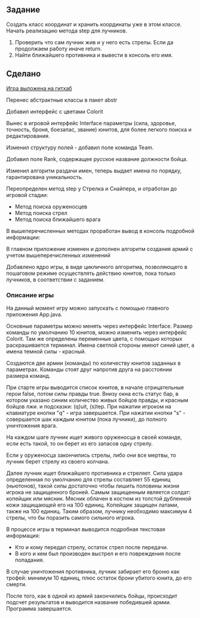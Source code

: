## Задание ##
Создать класс координат и хранить координаты уже в этом классе. Начать реализацию метода step для лучников.
1. Проверить что сам лучник жив и у него есть стрелы. Если да продолжаем работу иначе return.
2. Найти ближайшего противника и вывести в консоль его имя.

## Сделано ##
[Игра выложена на гитхаб](https://github.com/allseenn/oop/tree/main/game/empire/src/main/java/ms/aoe)

Перенес абстрактные классы в пакет abstr

Добавил интерфейс с цветами Colorit

Вынес в игровой интерфейс Interface параметры (сила, здоровье, точность, броня, боезапас, звание) юнитов, для более легкого поиска и редактирования.

Изменил структуру полей - добавил поле команда Team.

Добавил поле Rank, содержащее русское название должности бойца.

Изменил алгоритм раздачи имен, теперь выдает имена по порядку, гарантирована уникальность.

Переопределен метод step у Стрелка и Снайпера, и отработан до игровой стадии:
- Метод поиска оруженосцев
- Метод поиска стрел
- Метод поиска ближайшего врага

В вышеперечисленных методах проработан вывод в консоль подробной информации:

В главном приложение изменен и дополнен алгоритм создания армий с учетом вышеперечисленных изменений

Добавлено ядро игры, в виде цикличного алгоритма, позволяющего в пошаговом режиме осуществлять действию юнитов, пока только лучников, в соответствии с заданием.

### Описание игры ###
На данный момент игру можно запускать с помощью главного приложения App.java.

Основные параметры можно менять через интерфейс Interface. Размер команды по умолчанию 10 юнитов, можно изменить через интерфейс Colorit. Там же определены переменные цвета, с помощью которых раскрашивается терминал. Имена светлой стороны имеют синий цвет, а имена темной силы - красный.

Создаются две армии (команды) по количеству юнитов заданных в параметрах. Команды стоят друг напротив друга на расстоянии размера команд.

При старте игры выводится список юнитов, в начале отрицательные герои false, потом силы правды true.
Внизу окна есть статус бар, в котором указано синим количество живых бойцов правды, и красным бойцов лжи. и подсказки: (q)uit, (s)tep. При нажатии игроком на клавиатуре кнопки "q" - игра завершается. При нажатии кнопки "s" - совершается шак каждым юнитом (пока лучники), до полного уничтожения врага.

На каждом шаге лучник ищет живого оруженосца в своей команде, если есть такой, то он берет из его запасов одну стрелу.

Если у оруженосца закончились стрелы, либо они все мертвы, то лучник берет стрелу из своего колчана. 

Далее лучник ищет ближайшего противника и стреляет. Сила удара определенная по умолчанию для стрелы составляет 55 единиц (ньютонов), такой силы достаточно чтобы лишить половины жизни игрока не защищенного броней. Самым защищенным является солдат: копейщик или мясник. Мясник облачен в костюм из толстой дубленной кожи защищающей его на 100 единиц. Копейщик защищен латами, также на 100 единиц. Таким образом, лучнику необходимо максимум 4 стрелы, что бы поразить самого сильного игрока.

В процессе игры в терминал выводится подробная текстовая информация: 
- Кто и кому передал стрелу, остаток стрел после передачи. 
- В кого и кем был производен выстрел и его повреждения после попадания. 

В случае уничтожения противника, лучник забирает его броню как трофей: минимум 10 единиц, плюс остаток брони убитого юнита, до его смерти.

После того, как в одной из армий закончились бойцы, происходит подсчет результатов и выводится название победившей армии. Программа завершается.
